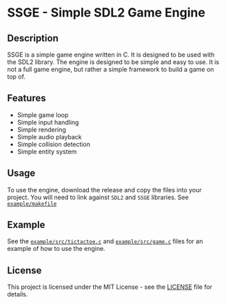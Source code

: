 # SSGE - Simple SDL2 Game Engine

## Description
SSGE is a simple game engine written in C. It is designed to be used with the SDL2 library. The engine is designed to be simple and easy to use. It is not a full game engine, but rather a simple framework to build a game on top of.

## Features
- Simple game loop
- Simple input handling
- Simple rendering
- Simple audio playback
- Simple collision detection
- Simple entity system

## Usage
To use the engine, download the release and copy the files into your project. You will need to link against `SDL2` and `SSGE` libraries.
See [`example/makefile`](./example/makefile)

## Example
See the [`example/src/tictactoe.c`](./example/src/tictactoe.c) and [`example/src/game.c`](./example/src/game.c) files for an example of how to use the engine.

## License
This project is licensed under the MIT License - see the [LICENSE](./LICENSE) file for details.
